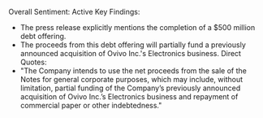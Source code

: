 Overall Sentiment: Active
Key Findings:
- The press release explicitly mentions the completion of a $500 million debt offering.
- The proceeds from this debt offering will partially fund a previously announced acquisition of Ovivo Inc.'s Electronics business.
Direct Quotes:
- "The Company intends to use the net proceeds from the sale of the Notes for general corporate purposes, which may include, without limitation, partial funding of the Company’s previously announced acquisition of Ovivo Inc.’s Electronics business and repayment of commercial paper or other indebtedness."
